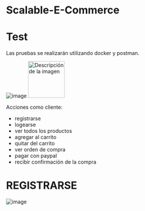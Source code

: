 # Scalable-E-Commerce

# Test

Las pruebas se realizarán utilizando docker y postman.

![image](https://github.com/user-attachments/assets/f28a3b85-4c4c-4530-86b0-4803028d66fa)
<img src="https://github.com/user-attachments/assets/2152de3b-cd51-4483-9998-1a7f7ad1d21a" alt="Descripción de la imagen" width="100">


Acciones como cliente:
- registrarse
- logearse
- ver todos los productos
- agregar al carrito
- quitar del carrito
- ver orden de compra
- pagar con paypal
- recibir confirmación de la compra

# REGISTRARSE

![image](https://github.com/user-attachments/assets/e67f7c0c-137f-4868-a878-92f2bdab884c)
